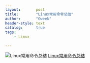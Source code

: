 ```yaml
---
layout:       post
title:        "Linux常用命令总结"
author:       "Gweek"
header-style: text
catalog:      true
tags:
    - Linux

---
```


![Linux常用命令总结](https://jsd.cdn.zzko.cn/gh/soslane/picgo@main/path/20240607123343.png)
[Linux常用命令总结]([https://markdown.com.cn](https://drive.filen.io/d/9d70b19e-bf55-4b2d-acb5-3a25a79c0d36#CuhgHn5smvFIFSV0fNKgfWcALjRQW3gj))
